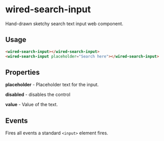# wired-search-input
Hand-drawn sketchy search text input web component.

## Usage

```html
<wired-search-input></wired-search-input>
<wired-search-input placeholder="Search here"></wired-search-input>
```

## Properties

**placeholder** - Placeholder text for the input.

**disabled** - disables the control

**value** - Value of the text.

## Events

Fires all events a standard `<input>` element fires.